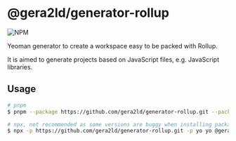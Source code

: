 # @gera2ld/generator-rollup

![NPM](https://img.shields.io/npm/v/@gera2ld/generator-rollup.svg)

Yeoman generator to create a workspace easy to be packed with Rollup.

It is aimed to generate projects based on JavaScript files, e.g. JavaScript libraries.

## Usage

```bash
# pnpm
$ pnpm --package https://github.com/gera2ld/generator-rollup.git --package yo dlx yo @gera2ld/rollup:library

# npx, not recommended as some versions are buggy when installing packages from git
$ npx -p https://github.com/gera2ld/generator-rollup.git -p yo yo @gera2ld/rollup
```
